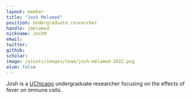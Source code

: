 ```yaml
---
layout: member
title: "Josh Melamed"
position: Undergraduate researcher
handle: jmelamed
nickname: JoshM
email: 
twitter: 
github: 
scholar: 
image: /assets/images/team/josh-melamed-2022.png
alum: false
---
```

Josh is a [UChicago][1] undergraduate researcher focusing on the effects of fever on immune cells.

[1]: http://www.uchicago.edu
